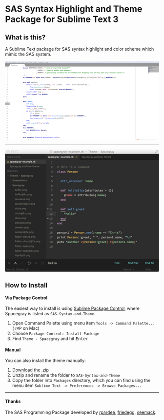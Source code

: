 # SAS Syntax Highlight and Theme Package for Sublime Text 3

## What is this?

A Sublime Text package for SAS syntax highlight and color scheme which mimic the SAS system. 

![Screen Shot](screen_shot.png)

***
![test](test.png)

## How to Install

#### Via Package Control

The easiest way to install is using [Sublime Package Control](https://packagecontrol.io/), where Spacegray is listed as `SAS-Syntax-and-Theme`.

1. Open Command Palette using menu item `Tools -> Command Palette...` (<kbd>⇧</kbd><kbd>⌘</kbd><kbd>P</kbd> on Mac)
2. Choose `Package Control: Install Package`
3. Find `Theme - Spacegray` and hit <kbd>Enter</kbd>

#### Manual

You can also install the theme manually:

1. [Download the .zip](https://github.com/MeetQingLiu/SAS-Syntax-and-Theme/archive/master.zip)
2. Unzip and rename the folder to `SAS-Syntax-and-Theme`
3. Copy the folder into `Packages` directory, which you can find using the menu item `Sublime Text -> Preferences -> Browse Packages...`

***

#### Thanks 
The SAS Programming Package developed by [rpardee](https://packagecontrol.io/browse/authors/rpardee), [friedegg](https://packagecontrol.io/browse/authors/friedegg), [seemack](https://packagecontrol.io/browse/labels/snippets).